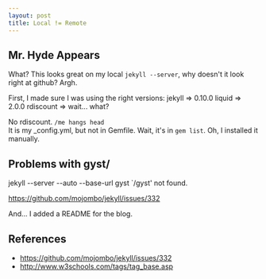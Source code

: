 ```yaml
---
layout: post
title: Local != Remote
---
```


Mr. Hyde Appears
----------------

What?  This looks great on my local `jekyll --server`, why doesn't it
look right at github?  Argh.

First, I made sure I was using the right versions:
    jekyll => 0.10.0
    liquid => 2.0.0
    rdiscount => wait... what?

No rdiscount.  `/me hangs head`   
It is my _config.yml, but not in Gemfile.  Wait, it's in `gem list`.
Oh, I installed it manually.



Problems with gyst/
-------------------



jekyll --server --auto --base-url gyst
    `/gyst' not found.


https://github.com/mojombo/jekyll/issues/332


And... I added a README for the blog.


References
----------

* https://github.com/mojombo/jekyll/issues/332
* http://www.w3schools.com/tags/tag_base.asp
